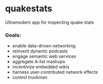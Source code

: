 quakestats
==========

Ultramodern app for inspecting quake stats

<h3>Goals:</h3>

<ul>
  <li>enable data-driven networking</li>
  <li>reinvent dynamic podcasts</li>
  <li>engage semantic web services</li>
  <li>aggregate A-list mashups</li>
  <li>incentivize embedded wikis</li>
  <li>harness user-contributed network effects</li>
  <li>control truckmen</li>
</ul>
